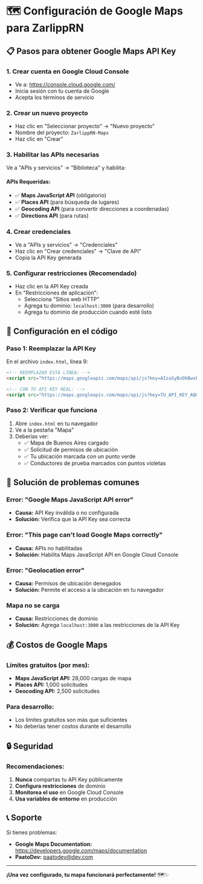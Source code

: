 # 🗺️ Configuración de Google Maps para ZarlippRN

## 📋 Pasos para obtener Google Maps API Key

### 1. **Crear cuenta en Google Cloud Console**
- Ve a: https://console.cloud.google.com/
- Inicia sesión con tu cuenta de Google
- Acepta los términos de servicio

### 2. **Crear un nuevo proyecto**
- Haz clic en "Seleccionar proyecto" → "Nuevo proyecto"
- Nombre del proyecto: `ZarlippRN-Maps`
- Haz clic en "Crear"

### 3. **Habilitar las APIs necesarias**
Ve a "APIs y servicios" → "Biblioteca" y habilita:

#### **APIs Requeridas:**
- ✅ **Maps JavaScript API** (obligatorio)
- ✅ **Places API** (para búsqueda de lugares)
- ✅ **Geocoding API** (para convertir direcciones a coordenadas)
- ✅ **Directions API** (para rutas)

### 4. **Crear credenciales**
- Ve a "APIs y servicios" → "Credenciales"
- Haz clic en "Crear credenciales" → "Clave de API"
- Copia la API Key generada

### 5. **Configurar restricciones (Recomendado)**
- Haz clic en la API Key creada
- En "Restricciones de aplicación":
  - Selecciona "Sitios web HTTP"
  - Agrega tu dominio: `localhost:3000` (para desarrollo)
  - Agrega tu dominio de producción cuando esté listo

## 🔧 Configuración en el código

### **Paso 1: Reemplazar la API Key**
En el archivo `index.html`, línea 9:

```html
<!-- REEMPLAZAR ESTA LÍNEA: -->
<script src="https://maps.googleapis.com/maps/api/js?key=AIzaSyBvOkBwvFwLzJjJjJjJjJjJjJjJjJjJjJjJj&libraries=places&callback=initMap" async defer></script>

<!-- CON TU API KEY REAL: -->
<script src="https://maps.googleapis.com/maps/api/js?key=TU_API_KEY_AQUI&libraries=places&callback=initMap" async defer></script>
```

### **Paso 2: Verificar que funciona**
1. Abre `index.html` en tu navegador
2. Ve a la pestaña "Mapa"
3. Deberías ver:
   - ✅ Mapa de Buenos Aires cargado
   - ✅ Solicitud de permisos de ubicación
   - ✅ Tu ubicación marcada con un punto verde
   - ✅ Conductores de prueba marcados con puntos violetas

## 🚨 Solución de problemas comunes

### **Error: "Google Maps JavaScript API error"**
- **Causa:** API Key inválida o no configurada
- **Solución:** Verifica que la API Key sea correcta

### **Error: "This page can't load Google Maps correctly"**
- **Causa:** APIs no habilitadas
- **Solución:** Habilita Maps JavaScript API en Google Cloud Console

### **Error: "Geolocation error"**
- **Causa:** Permisos de ubicación denegados
- **Solución:** Permite el acceso a la ubicación en tu navegador

### **Mapa no se carga**
- **Causa:** Restricciones de dominio
- **Solución:** Agrega `localhost:3000` a las restricciones de la API Key

## 💰 Costos de Google Maps

### **Límites gratuitos (por mes):**
- **Maps JavaScript API:** 28,000 cargas de mapa
- **Places API:** 1,000 solicitudes
- **Geocoding API:** 2,500 solicitudes

### **Para desarrollo:**
- Los límites gratuitos son más que suficientes
- No deberías tener costos durante el desarrollo

## 🔒 Seguridad

### **Recomendaciones:**
1. **Nunca** compartas tu API Key públicamente
2. **Configura restricciones** de dominio
3. **Monitorea el uso** en Google Cloud Console
4. **Usa variables de entorno** en producción

## 📞 Soporte

Si tienes problemas:
- **Google Maps Documentation:** https://developers.google.com/maps/documentation
- **PaatoDev:** paatodev@dev.com

---

**¡Una vez configurado, tu mapa funcionará perfectamente!** 🗺️✨
